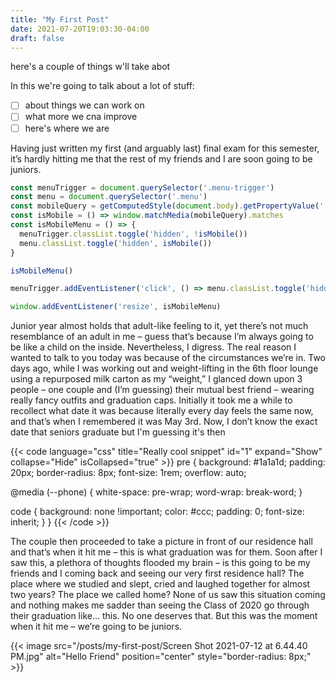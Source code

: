 ```yaml
---
title: "My First Post"
date: 2021-07-20T19:03:30-04:00
draft: false
---
```


here's a couple of things w'll take abot

In this we're going to talk about a lot of stuff:
- [ ] about things we can work on
- [ ] what more we cna improve
- [ ] here's where we are

Having just written my first (and arguably last) final exam for this semester, it’s hardly hitting me that the rest of my friends and I are soon going to be juniors.

```js
const menuTrigger = document.querySelector('.menu-trigger')
const menu = document.querySelector('.menu')
const mobileQuery = getComputedStyle(document.body).getPropertyValue('--phoneWidth')
const isMobile = () => window.matchMedia(mobileQuery).matches
const isMobileMenu = () => {
  menuTrigger.classList.toggle('hidden', !isMobile())
  menu.classList.toggle('hidden', isMobile())
}

isMobileMenu()

menuTrigger.addEventListener('click', () => menu.classList.toggle('hidden'))

window.addEventListener('resize', isMobileMenu)
```

Junior year almost holds that adult-like feeling to it, yet there’s not much resemblance of an adult in me – guess that’s because I’m always going to be like a child on the inside. Nevertheless, I digress. The real reason I wanted to talk to you today was because of the circumstances we’re in. Two days ago, while I was working out and weight-lifting in the 6th floor lounge using a repurposed milk carton as my “weight,” I glanced down upon 3 people – one couple and (I’m guessing) their mutual best friend – wearing really fancy outfits and graduation caps. Initially it took me a while to recollect what date it was because literally every day feels the same now, and that’s when I remembered it was May 3rd. Now, I don’t know the exact date that seniors graduate but I'm guessing it's then

{{< code language="css" title="Really cool snippet" id="1" expand="Show" collapse="Hide" isCollapsed="true" >}}
pre {
  background: #1a1a1d;
  padding: 20px;
  border-radius: 8px;
  font-size: 1rem;
  overflow: auto;

  @media (--phone) {
    white-space: pre-wrap;
    word-wrap: break-word;
  }

  code {
    background: none !important;
    color: #ccc;
    padding: 0;
    font-size: inherit;
  }
}
{{< /code >}}

The couple then proceeded to take a picture in front of our residence hall and that’s when it hit me – this is what graduation was for them. Soon after I saw this, a plethora of thoughts flooded my brain – is this going to be my friends and I coming back and seeing our very first residence hall? The place where we studied and slept, cried and laughed together for almost two years? The place we called home? None of us saw this situation coming and nothing makes me sadder than seeing the Class of 2020 go through their graduation like… this. No one deserves that. But this was the moment when it hit me – we’re going to be juniors.

{{< image src="/posts/my-first-post/Screen Shot 2021-07-12 at 6.44.40 PM.jpg" alt="Hello Friend" position="center" style="border-radius: 8px;" >}}

